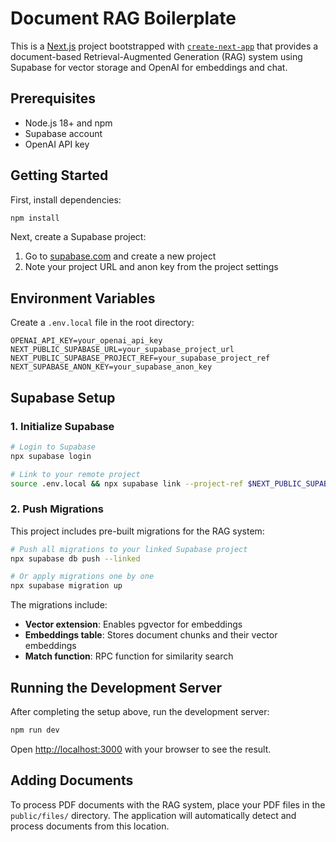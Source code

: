 # Document RAG Boilerplate

This is a [Next.js](https://nextjs.org) project bootstrapped with [`create-next-app`](https://nextjs.org/docs/app/api-reference/cli/create-next-app) that provides a document-based Retrieval-Augmented Generation (RAG) system using Supabase for vector storage and OpenAI for embeddings and chat.

## Prerequisites

- Node.js 18+ and npm
- Supabase account
- OpenAI API key

## Getting Started

First, install dependencies:

```bash
npm install
```

Next, create a Supabase project:

1. Go to [supabase.com](https://supabase.com) and create a new project
2. Note your project URL and anon key from the project settings

## Environment Variables

Create a `.env.local` file in the root directory:

```env
OPENAI_API_KEY=your_openai_api_key
NEXT_PUBLIC_SUPABASE_URL=your_supabase_project_url
NEXT_PUBLIC_SUPABASE_PROJECT_REF=your_supabase_project_ref
NEXT_SUPABASE_ANON_KEY=your_supabase_anon_key
```

## Supabase Setup

### 1. Initialize Supabase

```bash
# Login to Supabase
npx supabase login

# Link to your remote project
source .env.local && npx supabase link --project-ref $NEXT_PUBLIC_SUPABASE_PROJECT_REF
```

### 2. Push Migrations

This project includes pre-built migrations for the RAG system:

```bash
# Push all migrations to your linked Supabase project
npx supabase db push --linked

# Or apply migrations one by one
npx supabase migration up
```

The migrations include:
- **Vector extension**: Enables pgvector for embeddings
- **Embeddings table**: Stores document chunks and their vector embeddings
- **Match function**: RPC function for similarity search

## Running the Development Server

After completing the setup above, run the development server:

```bash
npm run dev
```

Open [http://localhost:3000](http://localhost:3000) with your browser to see the result.

## Adding Documents

To process PDF documents with the RAG system, place your PDF files in the `public/files/` directory. The application will automatically detect and process documents from this location.

